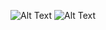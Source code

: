 ![Alt Text](https://media.giphy.com/media/vFKqnCdLPNOKc/giphy.gif)
![Alt Text](https://media3.giphy.com/media/SYLrXxWtyZaO9SB4ig/giphy.gif?cid=ecf05e47xp1zl7y9z8z978ng038xcuelu40rnkt76o1pxiot&ep=v1_gifs_search&rid=giphy.gif&ct=g)
